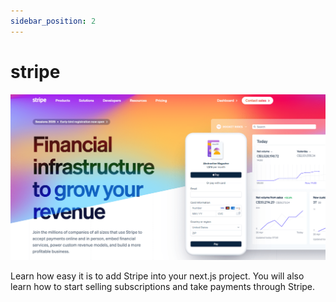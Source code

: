 ```yaml
---
sidebar_position: 2
---
```


# stripe

![Learn how to easily add Stripe to your next.js project](./images/stripe1.png)

Learn how easy it is to add Stripe into your next.js project. You will also learn how to start selling subscriptions and take payments through Stripe.


